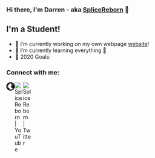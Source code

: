 ### Hi there, I'm Darren - aka [SpliceReborn][website] 👋

## I'm a Student!
- 🔭 I’m currently working on my own webpage [website]!
- 🌱 I’m currently learning everything 🤣
- 🥅 2020 Goals: 

### Connect with me:

[<img align="left" alt="darrenseet.com" width="22px" src="https://raw.githubusercontent.com/iconic/open-iconic/master/svg/globe.svg" />][website]
[<img align="left" alt="SpliceReborn | YouTube" width="22px" src="https://cdn.jsdelivr.net/npm/simple-icons@v3/icons/youtube.svg" />][youtube]
[<img align="left" alt="SpliceReborn | Twitter" width="22px" src="https://cdn.jsdelivr.net/npm/simple-icons@v3/icons/twitter.svg" />][twitter]

<br />
<br />

[website]: https://darrenseet.com
[twitter]: https://twitter.com/SpliceReborn
[youtube]: https://youtube.com/UChUPaeDHG446TWl3As0pQiQ
